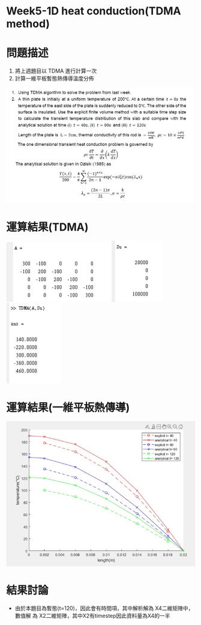 # Week5-1D heat conduction(TDMA method)


# 問題描述
1. 將上週題目以 TDMA 進行計算一次
2. 計算一維平板暫態熱傳導溫度分佈

![image](https://github.com/HaoWeiChu/CFD/blob/master/Week5-1D%20heat%20conduction(TDMA%20method)/images/Worked%20examples.jpg)



# 運算結果(TDMA)
![image](https://github.com/HaoWeiChu/CFD/blob/master/Week5-1D%20heat%20conduction(TDMA%20method)/images/Solution_MATLAB-1.jpg)
![image](https://github.com/HaoWeiChu/CFD/blob/master/Week5-1D%20heat%20conduction(TDMA%20method)/images/Solution_MATLAB-2.jpg)
![image](https://github.com/HaoWeiChu/CFD/blob/master/Week5-1D%20heat%20conduction(TDMA%20method)/images/Solution_MATLAB_3.jpg)


# 運算結果(一維平板熱傳導)
![image](https://github.com/HaoWeiChu/CFD/blob/master/Week5-1D%20heat%20conduction(TDMA%20method)/images/Solution_MATLAB_Plate%20conduction.jpg)

# 結果討論
* 由於本題目為暫態(t=120)，因此會有時間項，其中解析解為 X4二維矩陣中， 數值解 為 X2二維矩陣，其中X2有timestep因此資料量為X4的一半







